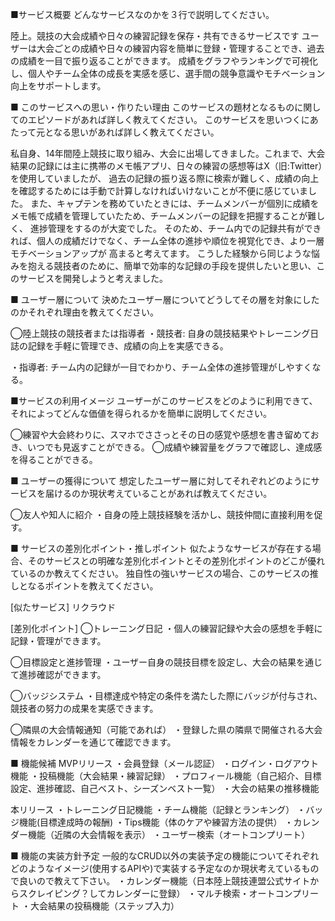 ■サービス概要
どんなサービスなのかを３行で説明してください。

陸上。競技の大会成績や日々の練習記録を保存・共有できるサービスです
ユーザーは大会ごとの成績や日々の練習内容を簡単に登録・管理することでき、過去の成績を一目で振り返ることができます。
成績をグラフやランキングで可視化し、個人やチーム全体の成長を実感を感じ、選手間の競争意識やモチベーション向上をサポートします。

■ このサービスへの思い・作りたい理由
このサービスの題材となるものに関してのエピソードがあれば詳しく教えてください。
このサービスを思いつくにあたって元となる思いがあれば詳しく教えてください。

私自身、14年間陸上競技に取り組み、大会に出場してきました。これまで、大会結果の記録には主に携帯のメモ帳アプリ、日々の練習の感想等はX（旧:Twitter）を使用していましたが、
過去の記録の振り返る際に検索が難しく、成績の向上を確認するためには手動で計算しなければいけないことが不便に感じていました。
また、キャプテンを務めていたときには、チームメンバーが個別に成績をメモ帳で成績を管理していたため、チームメンバーの記録を把握することが難しく、
進捗管理をするのが大変でした。
そのため、チーム内での記録共有ができれば、個人の成績だけでなく、チーム全体の進捗や順位を視覚化でき、より一層モチベーションアップが
高まると考えてます。
こうした経験から同じような悩みを抱える競技者のために、簡単で効率的な記録の手段を提供したいと思い、このサービスを開発しようと考えました。

■ ユーザー層について
決めたユーザー層についてどうしてその層を対象にしたのかそれぞれ理由を教えてください。

◯陸上競技の競技者または指導者
 ・競技者:
   自身の競技結果やトレーニング日誌の記録を手軽に管理でき、成績の向上を実感できる。

 ・指導者:
   チーム内の記録が一目でわかり、チーム全体の進捗管理がしやすくなる。

■サービスの利用イメージ
ユーザーがこのサービスをどのように利用できて、それによってどんな価値を得られるかを簡単に説明してください。

◯練習や大会終わりに、スマホでささっとその日の感覚や感想を書き留めておき、いつでも見返すことができる。
◯成績や練習量をグラフで確認し、達成感を得ることができる。

■ ユーザーの獲得について
想定したユーザー層に対してそれぞれどのようにサービスを届けるのか現状考えていることがあれば教えてください。

◯友人や知人に紹介
 ・自身の陸上競技経験を活かし、競技仲間に直接利用を促す。

■ サービスの差別化ポイント・推しポイント
似たようなサービスが存在する場合、そのサービスとの明確な差別化ポイントとその差別化ポイントのどこが優れているのか教えてください。
独自性の強いサービスの場合、このサービスの推しとなるポイントを教えてください。

[似たサービス] リクラウド

[差別化ポイント]
◯トレーニング日記
・個人の練習記録や大会の感想を手軽に記録・管理ができます。

◯目標設定と進捗管理
・ユーザー自身の競技目標を設定し、大会の結果を通じて進捗確認ができます。

◯バッジシステム
・目標達成や特定の条件を満たした際にバッジが付与され、競技者の努力の成果を実感できます。

◯隣県の大会情報通知（可能であれば）
・登録した県の隣県で開催される大会情報をカレンダーを通じて確認できます。

■ 機能候補
MVPリリース
・会員登録（メール認証）
・ログイン・ログアウト機能
・投稿機能（大会結果・練習記録）
・プロフィール機能（自己紹介、目標設定、進捗確認、自己ベスト、シーズンベスト一覧）
・大会の結果の推移機能

本リリース
・トレーニング日記機能
・チーム機能（記録とランキング）
・バッジ機能(目標達成時の報酬)
・Tips機能（体のケアや練習方法の提供）
・カレンダー機能（近隣の大会情報を表示）
・ユーザー検索（オートコンプリート）

■ 機能の実装方針予定
一般的なCRUD以外の実装予定の機能についてそれぞれどのようなイメージ(使用するAPIや)で実装する予定なのか現状考えているもので良いので教えて下さい。
・カレンダー機能（日本陸上競技連盟公式サイトからスクレイピング？してカレンダーに登録）
・マルチ検索・オートコンプリート
・大会結果の投稿機能（ステップ入力）

